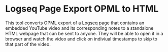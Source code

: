 # Logseq Page Export OPML to HTML

This tool converts OPML export of a [Logseq](https://logseq.com/) page that contains an embedded YouTube video and its corresponding notes to a standalone HTML webpage that can be sent to anyone.
They will be able to open it in a browser and watch the video and click on indiviual timestamps to skip to that part of the video.
 